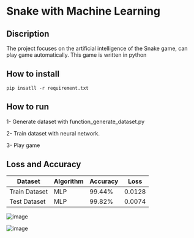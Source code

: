 # Snake with Machine Learning
## Discription
The project focuses on the artificial intelligence of the Snake game, can play game automatically.
This game is written in python

## How to install
```
pip insatll -r requirement.txt
```

## How to run
1- Generate dataset with function_generate_dataset.py

2- Train dataset with neural network.

3- Play game 

## Loss and Accuracy
| Dataset       | Algorithm   | Accuracy | Loss      |
| -------       | ---         | ---      | -----     |
| Train Dataset |    MLP      | 99.44%   | 0.0128    |
| Test Dataset  |    MLP      | 99.82%   | 0.0074    |

![image](https://github.com/SajedehGharabadian/Snake-AI/assets/76538787/03e6dcc7-8db8-49db-80a8-9400e3e05ecc)

![image](https://github.com/SajedehGharabadian/Snake-AI/assets/76538787/fd111076-5ee2-462a-be0e-5c9def458837)

